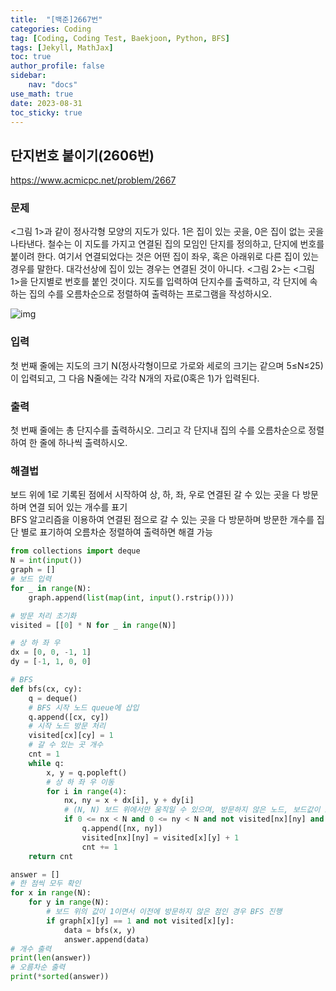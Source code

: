 ```yaml
---
title:  "[백준]2667번"
categories: Coding
tag: [Coding, Coding Test, Baekjoon, Python, BFS]
tags: [Jekyll, MathJax]
toc: true
author_profile: false
sidebar:
    nav: "docs"
use_math: true
date: 2023-08-31
toc_sticky: true
---
```


## 단지번호 붙이기(2606번)

<https://www.acmicpc.net/problem/2667>

### 문제

<그림 1>과 같이 정사각형 모양의 지도가 있다. 1은 집이 있는 곳을, 0은 집이 없는 곳을 나타낸다. 철수는 이 지도를 가지고 연결된 집의 모임인 단지를 정의하고, 단지에 번호를 붙이려 한다. 여기서 연결되었다는 것은 어떤 집이 좌우, 혹은 아래위로 다른 집이 있는 경우를 말한다. 대각선상에 집이 있는 경우는 연결된 것이 아니다. <그림 2>는 <그림 1>을 단지별로 번호를 붙인 것이다. 지도를 입력하여 단지수를 출력하고, 각 단지에 속하는 집의 수를 오름차순으로 정렬하여 출력하는 프로그램을 작성하시오.

![img](https://www.acmicpc.net/upload/images/ITVH9w1Gf6eCRdThfkegBUSOKd.png)

### 입력

첫 번째 줄에는 지도의 크기 N(정사각형이므로 가로와 세로의 크기는 같으며 5≤N≤25)이 입력되고, 그 다음 N줄에는 각각 N개의 자료(0혹은 1)가 입력된다.

### 출력

첫 번째 줄에는 총 단지수를 출력하시오. 그리고 각 단지내 집의 수를 오름차순으로 정렬하여 한 줄에 하나씩 출력하시오.



### 해결법

보드 위에 1로 기록된 점에서 시작하여 상, 하, 좌, 우로 연결된 갈 수 있는 곳을 다 방문하며 연결 되어 있는 개수를 표기   
BFS 알고리즘을 이용하여 연결된 점으로 갈 수 있는 곳을 다 방문하며 방문한 개수를 집단 별로 표기하여 오름차순 정렬하여 출력하면 해결 가능   

```py
from collections import deque
N = int(input())
graph = []
# 보드 입력
for _ in range(N):
    graph.append(list(map(int, input().rstrip())))

# 방문 처리 초기화
visited = [[0] * N for _ in range(N)]

# 상 하 좌 우
dx = [0, 0, -1, 1]
dy = [-1, 1, 0, 0]

# BFS
def bfs(cx, cy):
    q = deque()
    # BFS 시작 노드 queue에 삽입
    q.append([cx, cy])
    # 시작 노드 방문 처리
    visited[cx][cy] = 1
    # 갈 수 있는 곳 개수
    cnt = 1
    while q:
        x, y = q.popleft()
        # 상 하 좌 우 이동
        for i in range(4):
            nx, ny = x + dx[i], y + dy[i]
            # (N, N) 보드 위에서만 움직일 수 있으며, 방문하지 않은 노드, 보드값이 1인 부분으로만 이동 가능
            if 0 <= nx < N and 0 <= ny < N and not visited[nx][ny] and graph[nx][ny] == 1:
                q.append([nx, ny])
                visited[nx][ny] = visited[x][y] + 1
                cnt += 1
    return cnt

answer = []
# 한 점씩 모두 확인
for x in range(N):
    for y in range(N):
        # 보드 위의 값이 1이면서 이전에 방문하지 않은 점인 경우 BFS 진행
        if graph[x][y] == 1 and not visited[x][y]:
            data = bfs(x, y)
            answer.append(data)
# 개수 출력
print(len(answer))
# 오름차순 출력
print(*sorted(answer))
```




